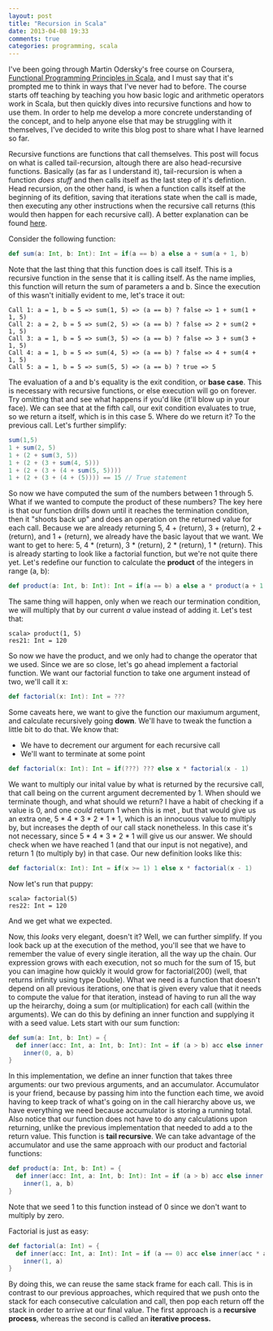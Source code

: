 ```yaml
---
layout: post
title: "Recursion in Scala"
date: 2013-04-08 19:33
comments: true
categories: programming, scala 
---
```


I've been going through Martin Odersky's free course on Coursera, [Functional
Programming Principles in Scala](https://www.coursera.org/course/progfun), and
I must say that it's prompted me to think in ways that I've never had to before.
The course starts off teaching by teaching you how basic logic and arithmetic
operators work in Scala, but then quickly dives into recursive functions and
how to use them. In order to help me develop a more concrete
understanding of the concept, and to help anyone else that may be
struggling with it themselves, I've decided to write this blog post to share
what I have learned so far.

Recursive functions are functions that call themselves. This post will focus on
what is called tail-recursion, altough there are also head-recursive functions.
Basically (as far as I understand it), tail-recursion is when a function *does
stuff* and then calls itself as the last step of it's defintion. Head
recursion, on the other hand, is when a function calls itself at the beginning
of its defition, saving that iterations state when the call is made, then
executing any other instructions when the recursive call returns (this would
then happen for each recursive call). A better explanation can be found
[here](http://www.cs.cmu.edu/~adamchik/15-121/lectures/Recursions/recursions.html).

Consider the following function:

``` scala
def sum(a: Int, b: Int): Int = if(a == b) a else a + sum(a + 1, b)
```

Note that the last thing that this function does is call itself. This is a
recursive function in the sense that it is calling itself. As the name
implies, this function will return the sum of parameters a and b. Since the
execution of this wasn't initially evident to me, let's trace it out:

    Call 1: a = 1, b = 5 => sum(1, 5) => (a == b) ? false => 1 + sum(1 + 1, 5) 
    Call 2: a = 2, b = 5 => sum(2, 5) => (a == b) ? false => 2 + sum(2 + 1, 5) 
    Call 3: a = 1, b = 5 => sum(3, 5) => (a == b) ? false => 3 + sum(3 + 1, 5) 
    Call 4: a = 1, b = 5 => sum(4, 5) => (a == b) ? false => 4 + sum(4 + 1, 5) 
    Call 5: a = 1, b = 5 => sum(5, 5) => (a == b) ? true => 5 
    
The evaluation of a and b's equality is the exit condition, or **base
case**. This is necessary with recursive functions, or else execution will go
on forever. Try omitting that and see what happens if you'd like (it'll blow up
in your face). We can see that at the fifth call, our exit condition
evaluates to true, so we return a itself, which is in this case 5. Where do we
return it? To the previous call. Let's further simplify:

``` scala
sum(1,5)
1 + sum(2, 5)
1 + (2 + sum(3, 5))
1 + (2 + (3 + sum(4, 5)))
1 + (2 + (3 + (4 + sum(5, 5))))
1 + (2 + (3 + (4 + (5)))) == 15 // True statement
```

So now we have computed the sum of the numbers between 1 through 5. What if we
wanted to compute the product of these numbers? The key here is that our
function drills down until it reaches the termination condition, then it
"shoots back up" and does an operation on the returned value for each call.
Because we are already returning 5, 4 + (return), 3 + (return), 2 + (return),
and 1 + (return), we already have the basic layout that we want. We want to get
to here: 5, 4 * (return), 3 * (return), 2 * (return), 1 * (return). This is
already starting to look like a factorial function, but we're not quite there
yet. Let's redefine our function to calculate the **product** of the integers
in range (a, b):

``` scala
def product(a: Int, b: Int): Int = if(a == b) a else a * product(a + 1, b)
```

The same thing will happen, only when we reach our termination condition, we
will multiply that by our current *a* value instead of adding it. Let's test that:

```
scala> product(1, 5)
res21: Int = 120
```

So now we have the product, and we only had to change the operator that we
used. Since we are so close, let's go ahead implement a factorial function. We want our
factorial function to take one argument instead of two, we'll call it x:

``` scala
def factorial(x: Int): Int = ???
```
    
Some caveats here, we want to give the function our maxiumum argument, and
calculate recursively going **down**. We'll have to tweak the function a little
bit to do that. We know that:

- We have to decrement our argument for each recursive call
- We'll want to terminate at some point
  
``` scala
def factorial(x: Int): Int = if(???) ??? else x * factorial(x - 1) 
```

We want to multiply our inital value by what is returned by the recursive call,
that call being on the current argument decremented by 1. When should we
terminate though, and what should we return? I have a habit of checking if a
value is 0, and one *could* return 1 when this is met , but that would give us
an extra one, 5 * 4 * 3 * 2 * 1 * 1, which is an innocuous value to multiply
by, but increases the depth of our call stack nonetheless. In this case it's not
necessary, since 5 * 4 * 3 * 2 * 1 will give us our answer. We should check
when we have reached 1 (and that our input is not negative), and return 1 (to multiply by) in that case. Our new
definition looks like this:

``` scala 
def factorial(x: Int): Int = if(x >= 1) 1 else x * factorial(x - 1)
```

Now let's run that puppy: 

```
scala> factorial(5)
res22: Int = 120
```

And we get what we expected. 

Now, this *looks* very elegant, doesn't it? Well, we can further simplify.
If you look back up at the execution of the method, you'll see that we have to
remember the value of every single iteration, all the way up the
chain. Our expression grows with each execution, not so much for the sum of 15,
but you can imagine how quickly it would grow for factorial(200) (well, that returns
infinity using type Double). What we need is a function that doesn't depend on
all previous iterations, one that is given every value that it needs to compute
the value for that iteration, instead of having to run all the way up the
heirarchy, doing a sum (or multiplication) for each call (within the arguments).
We can do this by defining an inner function and supplying it with a seed value.
Lets start with our sum function:

``` scala 
def sum(a: Int, b: Int) = {
  def inner(acc: Int, a: Int, b: Int): Int = if (a > b) acc else inner(acc + a, a + 1, b)
    inner(0, a, b)
} 
```

In this implementation, we define an inner function that takes three arguments:
our two previous arguments, and an accumulator. Accumulator is your friend,
because by passing him into the function each time, we avoid having to keep
track of what's going on in the call hierarchy above us, we have everything we
need because accumulator is storing a running total. Also notice that our
function does not have to do any calculations upon returning, unlike the
previous implementation that needed to add a to the return value. This function
is **tail recursive**. We can take advantage of the accumulator and use the
same approach with our product and factorial functions:

``` scala
def product(a: Int, b: Int) = {
  def inner(acc: Int, a: Int, b: Int): Int = if (a > b) acc else inner(acc * a, a + 1, b)
    inner(1, a, b)
}
```

Note that we seed 1 to this function instead of 0 since we don't want to
multiply by zero.

Factorial is just as easy:

``` scala
def factorial(a: Int) = {
  def inner(acc: Int, a: Int): Int = if (a == 0) acc else inner(acc * a, a - 1)
    inner(1, a)
}
```

By doing this, we can reuse the same stack frame for each call. This is in
contrast to our previous approaches, which required that we push onto the stack
for each consecutive calculation and call, then pop each return off the
stack in order to arrive at our final value. The first approach is a **recursive process**, whereas the second is called an **iterative process.**
